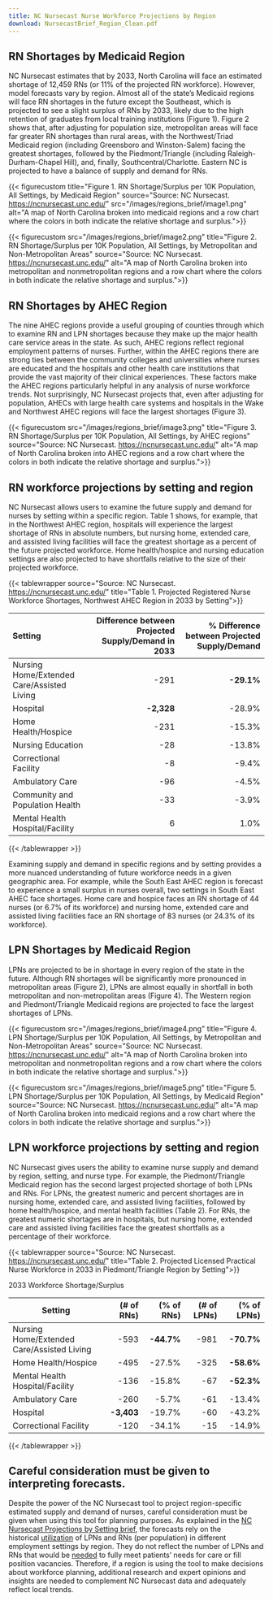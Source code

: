 ```yaml
---
title: NC Nursecast Nurse Workforce Projections by Region
download: NursecastBrief_Region_Clean.pdf
---
```


## RN Shortages by Medicaid Region 

NC Nursecast estimates that by 2033, North Carolina will face an estimated shortage of 12,459 RNs (or
11% of the projected RN workforce). However, model forecasts vary by
region. Almost all of the state’s Medicaid regions will face RN
shortages in the future except the Southeast, which is projected to see
a slight surplus of RNs by 2033, likely due to the high retention of
graduates from local training institutions (Figure 1). Figure 2 shows
that, after adjusting for population size, metropolitan areas will face
far greater RN shortages than rural areas, with the Northwest/Triad
Medicaid region (including Greensboro and Winston-Salem) facing the
greatest shortages, followed by the Piedmont/Triangle (including
Raleigh-Durham-Chapel Hill), and, finally, Southcentral/Charlotte. Eastern
NC is projected to have a balance of supply and demand for RNs.

{{< figurecustom title="Figure 1. RN Shortage/Surplus per 10K Population, All Settings, by Medicaid Region" source="Source: NC Nursecast. https://ncnursecast.unc.edu/" src="/images/regions_brief/image1.png" alt="A map of North Carolina broken into medicaid regions and a row chart where the colors in both indicate the relative shortage and surplus.">}}

{{< figurecustom src="/images/regions_brief/image2.png" title="Figure 2. RN Shortage/Surplus per 10K Population, All Settings, by Metropolitan and Non-Metropolitan Areas" source="Source: NC Nursecast. https://ncnursecast.unc.edu/" alt="A map of North Carolina broken into metropolitan and nonmetropolitan regions and a row chart where the colors in both indicate the relative shortage and surplus.">}}

## RN Shortages by AHEC Region
The nine AHEC regions provide a useful
grouping of counties through which to examine RN and LPN shortages
because they make up the major health care service areas in the state.
As such, AHEC regions reflect regional employment patterns of
nurses. Further, within the AHEC regions there are strong ties between
the community colleges and universities where nurses are educated and
the hospitals and other health care institutions that provide the vast
majority of their clinical experiences. These factors make the AHEC
regions particularly helpful in any analysis of nurse workforce trends.
Not surprisingly, NC Nursecast projects that, even after adjusting for
population, AHECs with large health care systems and hospitals in the
Wake and Northwest AHEC regions will face the largest shortages (Figure
3).



{{< figurecustom src="/images/regions_brief/image3.png" title="Figure 3. RN Shortage/Surplus per 10K Population, All Settings, by AHEC regions" source="Source: NC Nursecast. https://ncnursecast.unc.edu/" alt="A map of North Carolina broken into AHEC regions and a row chart where the colors in both indicate the relative shortage and surplus.">}}



## RN workforce projections by setting and region
 NC Nursecast allows
users to examine the future supply and demand for nurses by setting
within a specific region. Table 1 shows, for example, that in the
Northwest AHEC region, hospitals will experience the largest shortage of
RNs in absolute numbers, but nursing home, extended care, and assisted
living facilities will face the greatest shortage as a percent of the
future projected workforce. Home health/hospice and nursing education
settings are also projected to have shortfalls relative to the size of
their projected workforce.


{{< tablewrapper source="Source: NC Nursecast. https://ncnursecast.unc.edu/" title="Table 1. Projected Registered Nurse Workforce Shortages, Northwest AHEC Region in 2033 by Setting">}}

| **Setting**                                | **Difference between Projected Supply/Demand in 2033** | **% Difference between Projected Supply/Demand** |
|:-------------------------------------------|-------------------------------------------------------:|-------------------------------------------------:|
| Nursing Home/Extended Care/Assisted Living | -291                                                   | **-29.1%**                                       |
| Hospital                                   | **-2,328**                                             | -28.9%                                           |
| Home Health/Hospice                        | -231                                                   | -15.3%                                           |
| Nursing Education                          | -28                                                    | -13.8%                                           |
| Correctional Facility                      | -8                                                     | -9.4%                                            |
| Ambulatory Care                            | -96                                                    | -4.5%                                            |
| Community and Population Health            | -33                                                    | -3.9%                                            |
| Mental Health Hospital/Facility            | 6                                                      | 1.0%                                             |

{{< /tablewrapper >}}


Examining supply and demand in specific regions and by setting provides
a more nuanced understanding of future workforce needs in a given
geographic area. For example, while the South East AHEC region is
forecast to experience a small surplus in nurses overall, two settings
in South East AHEC face shortages. Home care and hospice faces an RN shortage of
44 nurses (or 6.7% of its workforce) and nursing home, extended care and
assisted living facilities face an RN shortage of 83 nurses (or 24.3% of
its workforce).

## LPN Shortages by Medicaid Region
 LPNs are projected to be in
shortage in every region of the state in the future. Although RN
shortages will be significantly more pronounced in metropolitan areas
(Figure 2), LPNs are almost equally in shortfall in both metropolitan
and non-metropolitan areas (Figure 4). The Western region and
Piedmont/Triangle Medicaid regions are projected to face the largest
shortages of LPNs.

{{< figurecustom src="/images/regions_brief/image4.png" title="Figure 4. LPN Shortage/Surplus per 10K Population, All Settings, by Metropolitan and Non-Metropolitan Areas"  source="Source: NC Nursecast. https://ncnursecast.unc.edu/" alt="A map of North Carolina broken into metropolitan and nonmetropolitan regions and a row chart where the colors in both indicate the relative shortage and surplus.">}}


{{< figurecustom src="/images/regions_brief/image5.png" title="Figure 5. LPN Shortage/Surplus per 10K Population, All Settings, by Medicaid Region" source="Source: NC Nursecast. https://ncnursecast.unc.edu/" alt="A map of North Carolina broken into medicaid regions and a row chart where the colors in both indicate the relative shortage and surplus.">}}


## LPN workforce projections by setting and region
 NC Nursecast gives
users the ability to examine nurse supply and demand by region, setting,
and nurse type. For example, the Piedmont/Triangle Medicaid region has
the second largest projected shortage of both LPNs and RNs. For LPNs,
the greatest numeric and percent shortages are in nursing home, extended
care, and assisted living facilities, followed by home health/hospice,
and mental health facilities (Table 2). For RNs, the greatest numeric
shortages are in hospitals, but nursing home, extended care and assisted
living facilities face the greatest shortfalls as a percentage of their
workforce.

{{< tablewrapper source="Source: NC Nursecast. https://ncnursecast.unc.edu/" title="Table 2. Projected Licensed Practical Nurse Workforce in 2033 in Piedmont/Triangle Region by Setting">}}
                                    
<div class="has-text-right has-text-weight-bold has-text-dark" >2033 Workforce Shortage/Surplus </div>

|  Setting                                   | (\# of RNs)                     | (% of RNs) | (\# of LPNs) | (% of LPNs) |
|--------------------------------------------|--------------------------------:|-----------:|-------------:|------------:|
| Nursing Home/Extended Care/Assisted Living | -593                            | **-44.7%** | -981         | **-70.7%**  |
| Home Health/Hospice                        | -495                            | -27.5%     | -325         | **-58.6%**  |
| Mental Health Hospital/Facility            | -136                            | -15.8%     | -67          | **-52.3%**  |
| Ambulatory Care                            | -260                            | -5.7%      | -61          | -13.4%      |
| Hospital                                   | **-3,403**                      | -19.7%     | -60          | -43.2%      |
| Correctional Facility                      | -120                            | -34.1%     | -15          | -14.9%      |

{{< /tablewrapper >}}


## Careful consideration must be given to interpreting forecasts.  
Despite the power of the NC Nursecast tool to project region-specific estimated supply
and demand of nurses, careful consideration must be given when using
this tool for planning purposes. As explained in the [NC Nursecast Projections by Setting
brief](/settings), the forecasts rely on the historical <u>utilization</u>
of LPNs and RNs (per population) in different employment settings by
region. They do not reflect the number of LPNs and RNs that would
be <u>needed</u> to fully meet patients’ needs for care or fill position
vacancies. Therefore, if a region is using the tool to make decisions
about workforce planning, additional research and expert opinions and
insights are needed to complement NC Nursecast data and adequately
reflect local trends.
